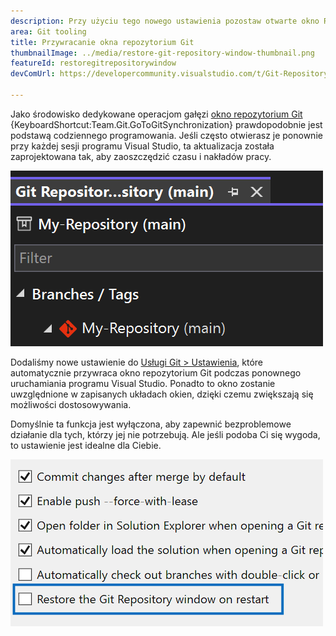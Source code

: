 ```yaml
---
description: Przy użyciu tego nowego ustawienia pozostaw otwarte okno Repozytorium Git między ponownymi uruchomieniami.
area: Git tooling
title: Przywracanie okna repozytorium Git
thumbnailImage: ../media/restore-git-repository-window-thumbnail.png
featureId: restoregitrepositorywindow
devComUrl: https://developercommunity.visualstudio.com/t/Git-Repository-window-is-not-restored-in/1255797

---
```



Jako środowisko dedykowane operacjom gałęzi [okno repozytorium Git](vscmd://Team.Git.GoToGitSynchronization) {KeyboardShortcut:Team.Git.GoToGitSynchronization} prawdopodobnie jest podstawą codziennego programowania. Jeśli często otwierasz je ponownie przy każdej sesji programu Visual Studio, ta aktualizacja została zaprojektowana tak, aby zaoszczędzić czasu i nakładów pracy.

![Lista gałęzi okna repozytorium Git.](../media/restore-git-repository-window-thumbnail.png)

Dodaliśmy nowe ustawienie do [Usługi Git > Ustawienia](vscmd://Team.Git.Settings), które automatycznie przywraca okno repozytorium Git podczas ponownego uruchamiania programu Visual Studio. Ponadto to okno zostanie uwzględnione w zapisanych układach okien, dzięki czemu zwiększają się możliwości dostosowywania.

Domyślnie ta funkcja jest wyłączona, aby zapewnić bezproblemowe działanie dla tych, którzy jej nie potrzebują. Ale jeśli podoba Ci się wygoda, to ustawienie jest idealne dla Ciebie.

![Strona Ustawienia usługi Git z polem wyboru przywracania repozytorium Git.](../media/restore-git-repository-window-setting.png)

